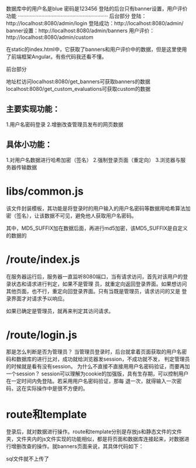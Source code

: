 数据库中的用户名是blue
密码是123456
登陆的后台只有banner设置，用户评价功能
·····························································
后台部分
登陆：http://localhost:8080/admin/login
登陆成功：http://localhost:8080/admin/
banner设置：http://localhost:8080/admin/banners
用户评价：http://localhost:8080/admin/custom

在static的index.html中，它获取了banners和用户评价中的数据，但是这里使用了前端框架Angular。有些代码我还看不懂。

前台部分

地址栏访问localhost:8080/get_banners可获取banners的数据
localhost:8080/get_custom_evaluations可获取custom的数据



## 主要实现功能：

1.用户名密码登录
2.增删改查管理员发布的网页数据

## 具体小功能：

1.对用户名数据进行哈希加密（签名）
2.强制登录页面（重定向）
3.浏览器与服务器传输数据



# libs/common.js

该文件封装模板，其功能是将登录时的用户输入的用户名密码等数据用哈希算法加密（签名），让该数据不可见，避免他人获取用户名密码。

其中，MD5_SUFFIX加在数据后面，再进行md5加密，该MD5_SUFFIX是自定义的数据的 

# /route/index.js

在服务器运行后，服务器一直监听8080端口，当有请求访问，首先对该用户的登录状态和请求进行判定，如果不是管理
员，就重定向返回登录界面。如果想访问其他页面，也不行，重定向回登录界面。只有当既是管理员，请求访问的又是
登录界面才对请求予以响应。

如果已确定是管理员，就再来判定其访问请求。 



# /route/login.js

那是怎么判断是否为管理员？
当管理员登录时，后台就拿着页面获取的用户名密码和数据库的进行比对，成功就给浏览器发session，不成功就不发，
判定管理员的时候就是看有没有session。
为什么不直接不直接用用户名密码验证，而要再加一个session？
session可以理解为cookie的加强版，具有生存期，可以控制用户在一定时间内免登陆。若采用用户名密码验证，那每
退一次，就得输入一次密码，这在实际操作中是很不方便的。



# route和template

登录后，就对数据进行操作。route和template分别是存放js和静态文件的文件夹，文件夹内的js文件实现的功能相似，都是将页面和数据库连接起来，对数据进行增删改查的操作。就banners页面来说，其具体代码如下：

sql文件就不上传了